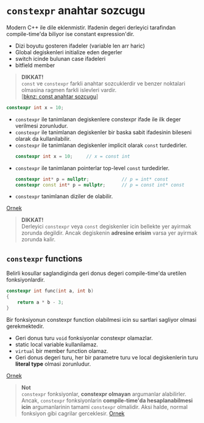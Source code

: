 # `constexpr` anahtar sozcugu

Modern C++ ile dile eklenmistir. 
Ifadenin degeri derleyici tarafindan compile-time'da biliyor ise constant expression'dir.

* Dizi boyutu gosteren ifadeler (variable len arr haric)
* Global degiskenleri initialize eden degerler
* switch icinde bulunan case ifadeleri
* bitfield member

> **DIKKAT!**    
> `const` ve `constexpr` farkli anahtar sozcuklerdir ve benzer noktalari olmasina ragmen farkli islevleri vardir.  
> [[bknz: const anahtar sozcugu](051_basics2.md#const-anahtar-sozcugu)]


```C++
constexpr int x = 10;
```

* `constexpr` ile tanimlanan degiskenlere constexpr ifade ile ilk deger verilmesi zorunludur.
* `constexpr` ile tanimlanan degiskenler bir baska sabit ifadesinin bileseni olarak da kullanilabilir.
* `constexpr` ile tanimlanan degiskenler implicit olarak `const` turdedirler.
  ```C++
  constexpr int x = 10;     // x = const int
  ```
* `constexpr` ile tanimlanan pointerlar top-level `const` turdedirler.
  ```C++
  constexpr int* p = nullptr;            // p = int* const
  constexpr const int* p = nullptr;      // p = const int* const
  ```
* `constexpr` tanimlanan diziler de olabilir.

[Ornek](res/src/constexpr01.cpp)


> **DIKKAT!**  
> Derleyici `constexpr` veya `const` degiskenler icin bellekte yer ayirmak zorunda degildir. Ancak degiskenin **adresine erisim** varsa yer ayirmak zorunda kalir.

## `constexpr` functions
Belirli kosullar saglandiginda geri donus degeri compile-time'da uretilen fonksiyonlardir.

```C++
constexpr int func(int a, int b)
{
    return a * b - 3;
}
```

Bir fonksiyonun constexpr function olabilmesi icin su sartlari sagliyor olmasi gerekmektedir.
* Geri donus turu `void` fonksiyonlar constexpr olamazlar.
* static local variable kullanilamaz.
* `virtual` bir member function olamaz.
* Geri donus degeri turu, her bir parametre turu ve local degiskenlerin turu **literal type** olmasi zorunludur.

[Ornek](res/src/constexpr02.cpp)

<!--  -->

> **Not**  
> `constexpr` fonksiyonlar, **constexpr olmayan** argumanlar alabilirler. Ancak, `constexpr` fonksiyonlarin **compile-time'da hesaplanabilmesi icin** argumanlarinin tamami `constexpr` olmalidir. Aksi halde, normal fonksiyon gibi cagrilar gerceklesir.
> [Ornek](res/src/constexpr03.cpp)
